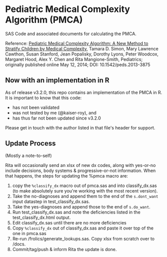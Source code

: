 # Pediatric Medical Complexity Algorithm (PMCA)

SAS Code and associated documents for calculating the PMCA.

Reference: [Pediatric Medical Complexity Algorithm: A New Method to Stratify Children by Medical Complexity](http://pediatrics.aappublications.org/content/early/2014/05/07/peds.2013-3875), Tamara D. Simon, Mary Lawrence Cawthon, Susan Stanford, Jean Popalisky, Dorothy Lyons, Peter Woodcox, Margaret Hood, Alex Y. Chen and Rita Mangione-Smith, Pediatrics; originally published online May 12, 2014; DOI: 10.1542/peds.2013-3875

## Now with an implementation in R

As of release v3.2.0, this repo contains an implementation of the PMCA in R. It is important to know that this code:

* has not been validated
* was not tested by me (@kaiser-roy), and
* has thus far not been updated since v3.2.0

Please get in touch with the author listed in that file's header for support.

## Update Process

(Mostly a note-to-self)

Rita will occasionally send an xlsx of new dx codes, along with yes-or-no include decisions, body systems & progressive-or-not information. When that happens, the steps for updating the %pmca macro are:

1. copy the `%classify_dx` macro out of pmca.sas and into classify_dx.sas (to make absolutely sure you're working with the most recent version).
2. Take the no-diagnoses and append them to the end of the `s.dont_want` input datastep in test_classify_dx.sas.
3. Take the yes-diagnoses and append those to the end of `s.do_want`.
4. Run test_classify_dx.sas and note the deficiencies listed in the test_classify_dx.html output.
5. Edit classify_dx.sas until there are no more deficiencies
6. Copy `%classify_dx` out of classify_dx.sas and paste it over top of the one in pmca.sas
6. Re-run /frolics/generate_lookups.sas. Copy xlsx from scratch over to /docs.
7. Commit/tag/push & inform Rita the update is done.
